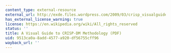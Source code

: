 ```yaml
---
content_type: external-resource
external_url: http://exde.files.wordpress.com/2009/03/crisp_visualguide.pdf
has_external_license_warning: true
license: https://en.wikipedia.org/wiki/All_rights_reserved
status: ''
title: A Visual Guide to CRISP-DM Methodology (PDF)
uid: 9513ca0a-8add-4577-a920-df56755cff96
wayback_url: ''
---
```

